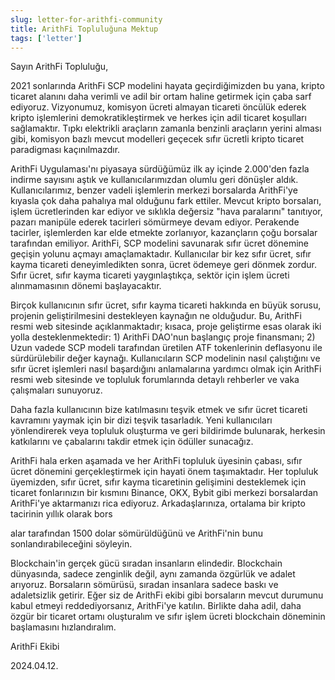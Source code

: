 ```yaml
---
slug: letter-for-arithfi-community
title: ArithFi Topluluğuna Mektup
tags: ['letter']
---
```


Sayın ArithFi Topluluğu,

2021 sonlarında ArithFi SCP modelini hayata geçirdiğimizden bu yana, kripto ticaret alanını daha verimli ve adil bir ortam haline getirmek için çaba sarf ediyoruz. Vizyonumuz, komisyon ücreti almayan ticareti öncülük ederek kripto işlemlerini demokratikleştirmek ve herkes için adil ticaret koşulları sağlamaktır. Tıpkı elektrikli araçların zamanla benzinli araçların yerini alması gibi, komisyon bazlı mevcut modelleri geçecek sıfır ücretli kripto ticaret paradigması kaçınılmazdır.

ArithFi Uygulaması'nı piyasaya sürdüğümüz ilk ay içinde 2.000'den fazla indirme sayısını aştık ve kullanıcılarımızdan olumlu geri dönüşler aldık. Kullanıcılarımız, benzer vadeli işlemlerin merkezi borsalarda ArithFi'ye kıyasla çok daha pahalıya mal olduğunu fark ettiler. Mevcut kripto borsaları, işlem ücretlerinden kar ediyor ve sıklıkla değersiz "hava paralarını" tanıtıyor, pazarı manipüle ederek tacirleri sömürmeye devam ediyor. Perakende tacirler, işlemlerden kar elde etmekte zorlanıyor, kazançların çoğu borsalar tarafından emiliyor. ArithFi, SCP modelini savunarak sıfır ücret dönemine geçişin yolunu açmayı amaçlamaktadır. Kullanıcılar bir kez sıfır ücret, sıfır kayma ticareti deneyimledikten sonra, ücret ödemeye geri dönmek zordur. Sıfır ücret, sıfır kayma ticareti yaygınlaştıkça, sektör için işlem ücreti alınmamasının dönemi başlayacaktır.

Birçok kullanıcının sıfır ücret, sıfır kayma ticareti hakkında en büyük sorusu, projenin geliştirilmesini destekleyen kaynağın ne olduğudur. Bu, ArithFi resmi web sitesinde açıklanmaktadır; kısaca, proje geliştirme esas olarak iki yolla desteklenmektedir: 1) ArithFi DAO'nun başlangıç proje finansmanı; 2) Uzun vadede SCP modeli tarafından üretilen ATF tokenlerinin deflasyonu ile sürdürülebilir değer kaynağı. Kullanıcıların SCP modelinin nasıl çalıştığını ve sıfır ücret işlemleri nasıl başardığını anlamalarına yardımcı olmak için ArithFi resmi web sitesinde ve topluluk forumlarında detaylı rehberler ve vaka çalışmaları sunuyoruz.

Daha fazla kullanıcının bize katılmasını teşvik etmek ve sıfır ücret ticareti kavramını yaymak için bir dizi teşvik tasarladık. Yeni kullanıcıları yönlendirerek veya topluluk oluşturma ve geri bildirimde bulunarak, herkesin katkılarını ve çabalarını takdir etmek için ödüller sunacağız.

ArithFi hala erken aşamada ve her ArithFi topluluk üyesinin çabası, sıfır ücret dönemini gerçekleştirmek için hayati önem taşımaktadır. Her topluluk üyemizden, sıfır ücret, sıfır kayma ticaretinin gelişimini desteklemek için ticaret fonlarınızın bir kısmını Binance, OKX, Bybit gibi merkezi borsalardan ArithFi'ye aktarmanızı rica ediyoruz. Arkadaşlarınıza, ortalama bir kripto tacirinin yıllık olarak bors

alar tarafından 1500 dolar sömürüldüğünü ve ArithFi'nin bunu sonlandırabileceğini söyleyin.

Blockchain'in gerçek gücü sıradan insanların elindedir. Blockchain dünyasında, sadece zenginlik değil, aynı zamanda özgürlük ve adalet arıyoruz. Borsaların sömürüsü, sıradan insanlara sadece baskı ve adaletsizlik getirir. Eğer siz de ArithFi ekibi gibi borsaların mevcut durumunu kabul etmeyi reddediyorsanız, ArithFi'ye katılın. Birlikte daha adil, daha özgür bir ticaret ortamı oluşturalım ve sıfır işlem ücreti blockchain döneminin başlamasını hızlandıralım.

ArithFi Ekibi

2024.04.12.
